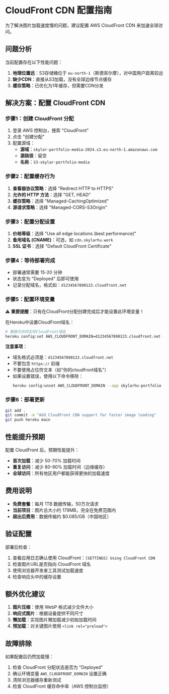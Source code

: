 # CloudFront CDN 配置指南

为了解决图片加载速度慢的问题，建议配置 AWS CloudFront CDN 来加速全球访问。

## 问题分析

当前配置存在以下性能问题：
1. **地理位置远**：S3存储桶位于 `eu-north-1`（斯德哥尔摩），对中国用户距离较远
2. **缺少CDN**：直接从S3加载，没有全球边缘节点缓存
3. **缓存策略**：已优化为1年缓存，但需要CDN分发

## 解决方案：配置 CloudFront CDN

### 步骤1：创建 CloudFront 分配

1. 登录 AWS 控制台，搜索 "CloudFront"
2. 点击 "创建分配"
3. 配置源域：
   - **源域**：`skylar-portfolio-media-2024.s3.eu-north-1.amazonaws.com`
   - **源路径**：留空
   - **名称**：`S3-skylar-portfolio-media`

### 步骤2：配置缓存行为

1. **查看器协议策略**：选择 "Redirect HTTP to HTTPS"
2. **允许的 HTTP 方法**：选择 "GET, HEAD"
3. **缓存策略**：选择 "Managed-CachingOptimized"
4. **源请求策略**：选择 "Managed-CORS-S3Origin"

### 步骤3：配置分配设置

1. **价格等级**：选择 "Use all edge locations (best performance)"
2. **备用域名 (CNAME)**：可选，如 `cdn.skylarhu.work`
3. **SSL 证书**：选择 "Default CloudFront Certificate"

### 步骤4：等待部署完成

- 部署通常需要 15-20 分钟
- 状态变为 "Deployed" 后即可使用
- 记录分配域名，格式如：`d1234567890123.cloudfront.net`

### 步骤5：配置环境变量

⚠️ **重要提醒**：只有在CloudFront分配创建完成后才能设置此环境变量！

在Heroku中设置CloudFront域名：

```bash
# 替换为你的实际CloudFront域名
heroku config:set AWS_CLOUDFRONT_DOMAIN=d1234567890123.cloudfront.net --app skylarhu-portfolio
```

**注意事项**：
- 域名格式必须是：`d1234567890123.cloudfront.net`
- 不要包含 `https://` 前缀
- 不要使用占位符文本（如"你的cloudfront域名"）
- 如果设置错误，使用以下命令移除：
  ```bash
  heroku config:unset AWS_CLOUDFRONT_DOMAIN --app skylarhu-portfolio
  ```

### 步骤6：部署更新

```bash
git add .
git commit -m "Add CloudFront CDN support for faster image loading"
git push heroku main
```

## 性能提升预期

配置 CloudFront 后，预期性能提升：
- **首次加载**：减少 50-70% 加载时间
- **重复访问**：减少 80-90% 加载时间（边缘缓存）
- **全球访问**：所有地区用户都能获得更快的加载速度

## 费用说明

- **免费套餐**：每月 1TB 数据传输，50万次请求
- **当前项目**：图片总大小约 179MB，完全在免费范围内
- **超出后费用**：数据传输约 $0.085/GB（中国地区）

## 验证配置

部署后检查：
1. 查看应用日志确认使用 CloudFront：`[SETTINGS] Using CloudFront CDN`
2. 检查图片URL是否指向 CloudFront 域名
3. 使用浏览器开发者工具测试加载速度
4. 检查响应头中的缓存设置

## 额外优化建议

1. **图片压缩**：使用 WebP 格式减少文件大小
2. **响应式图片**：根据设备提供不同尺寸
3. **懒加载**：实现图片懒加载减少初始加载时间
4. **预加载**：对关键图片使用 `<link rel="preload">`

## 故障排除

如果配置后仍然加载慢：
1. 检查 CloudFront 分配状态是否为 "Deployed"
2. 确认环境变量 `AWS_CLOUDFRONT_DOMAIN` 设置正确
3. 清除浏览器缓存重新测试
4. 检查 CloudFront 缓存命中率（AWS 控制台监控）